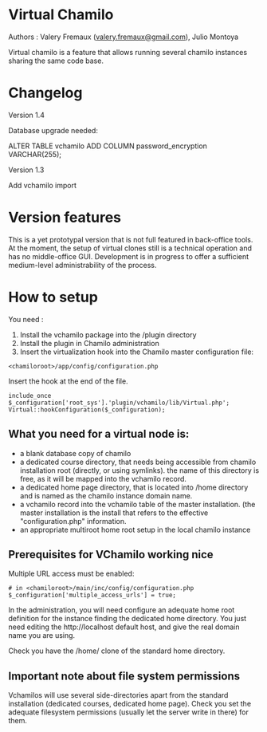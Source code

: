Virtual Chamilo
===================

Authors : Valery Fremaux (valery.fremaux@gmail.com), Julio Montoya

Virtual chamilo is a feature that allows running several chamilo instances sharing the same
code base.

Changelog
=========

Version 1.4

Database upgrade needed: 

ALTER TABLE vchamilo ADD COLUMN password_encryption VARCHAR(255);

Version 1.3

Add vchamilo import


Version features
===================
This is a yet prototypal version that is not full featured in back-office tools.
At the moment, the setup of virtual clones still is a technical operation and has no
middle-office GUI. Development is in progress to offer a sufficient medium-level
administrability of the process.

How to setup
===================

You need :

1. Install the vchamilo package into the <chamiloroot>/plugin directory
2. Install the plugin in Chamilo administration
3. Insert the virtualization hook into the Chamilo master configuration file:

```
<chamiloroot>/app/config/configuration.php
```

Insert the hook at the end of the file.

```
include_once $_configuration['root_sys'].'plugin/vchamilo/lib/Virtual.php';
Virtual::hookConfiguration($_configuration);
```

What you need for a virtual node is:
-------------

- a blank database copy of chamilo
- a dedicated course directory, that needs being accessible from chamilo installation root (directly, or using symlinks). the name
of this directory is free, as it will be mapped into the vchamilo record.
- a dedicated home page directory, that is located into <chamiloroot>/home directory and is named
as the chamilo instance domain name.
- a vchamilo record into the vchamilo table of the master installation. (the master installation is the install that refers to
the effective "configuration.php" information.
- an appropriate multiroot home root setup in the local chamilo instance

Prerequisites for VChamilo working nice
-------------

Multiple URL access must be enabled:

```
# in <chamiloroot>/main/inc/config/configuration.php
$_configuration['multiple_access_urls'] = true;
```

In the administration, you will need configure an adequate home root definition for the instance finding
the dedicated home directory. You just need editing the http://localhost default host, and give the real domain
name you are using.

Check you have the <chamilo>/home/<instancedomain> clone of the standard home directory.

Important note about file system permissions
-------------

Vchamilos will use several side-directories apart from the standard installation (dedicated courses,
dedicated home page). Check you set the adequate filesystem permissions (usually let the server write
in there) for them.
